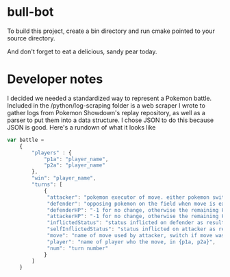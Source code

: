 # bull-bot

To build this project, create a bin directory and run cmake pointed to your source directory.

And don't forget to eat a delicious, sandy pear today.

# Developer notes

I decided we needed a standardized way to represent a Pokemon battle. Included in the /python/log-scraping folder is a web scraper I wrote to gather logs from Pokemon Showdown's replay repository, as well as a parser to put them into a data structure. I chose JSON to do this because JSON is good. Here's a rundown of what it looks like


```javascript
var battle =
    {
        "players" : {
            "p1a": "player_name",
            "p2a": "player_name"
        },
        "win": "player_name",
        "turns": [
            {
             "attacker": "pokemon executor of move. either pokemon switched to or the attacker",
             "defender": "opposing pokemon on the field when move is executed"
             "defenderHP": "-1 for no change, otherwise the remaining HP of the defender",
             "attackerHP": "-1 for no change, otherwise the remaining HP of the attacker",
             "inflictedStatus": "status inflicted on defender as result of turn",
             "selfInflictedStatus": "status inflicted on attacker as result of turn",
             "move": "name of move used by attacker, switch if move was a switch",
             "player": "name of player who the move, in {p1a, p2a}",
             "num": "turn number"
            }
        ]
    }
```             
             
